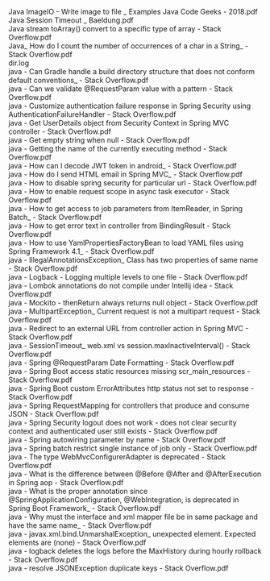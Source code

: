 Java ImageIO - Write image to file _ Examples Java Code Geeks - 2018.pdf  
Java Session Timeout _ Baeldung.pdf  
Java stream toArray() convert to a specific type of array - Stack Overflow.pdf  
Java_ How do I count the number of occurrences of a char in a String_ - Stack Overflow.pdf  
dir.log  
java - Can Gradle handle a build directory structure that does not conform default conventions_ - Stack Overflow.pdf  
java - Can we validate @RequestParam value with a pattern - Stack Overflow.pdf  
java - Customize authentication failure response in Spring Security using AuthenticationFailureHandler - Stack Overflow.pdf  
java - Get UserDetails object from Security Context in Spring MVC controller - Stack Overflow.pdf  
java - Get empty string when null - Stack Overflow.pdf  
java - Getting the name of the currently executing method - Stack Overflow.pdf  
java - How can I decode JWT token in android_ - Stack Overflow.pdf  
java - How do I send HTML email in Spring MVC_ - Stack Overflow.pdf  
java - How to disable spring security for particular url - Stack Overflow.pdf  
java - How to enable request scope in async task executor - Stack Overflow.pdf  
java - How to get access to job parameters from ItemReader, in Spring Batch_ - Stack Overflow.pdf  
java - How to get error text in controller from BindingResult - Stack Overflow.pdf  
java - How to use YamlPropertiesFactoryBean to load YAML files using Spring Framework 4.1_ - Stack Overflow.pdf  
java - IllegalAnnotationsException_ Class has two properties of same name - Stack Overflow.pdf  
java - Logback - Logging multiple levels to one file - Stack Overflow.pdf  
java - Lombok annotations do not compile under Intellij idea - Stack Overflow.pdf  
java - Mockito - thenReturn always returns null object - Stack Overflow.pdf  
java - MultipartException_ Current request is not a multipart request - Stack Overflow.pdf  
java - Redirect to an external URL from controller action in Spring MVC - Stack Overflow.pdf  
java - SessionTimeout_ web.xml vs session.maxInactiveInterval() - Stack Overflow.pdf  
java - Spring @RequestParam Date Formatting - Stack Overflow.pdf  
java - Spring Boot access static resources missing scr_main_resources - Stack Overflow.pdf  
java - Spring Boot custom ErrorAttributes http status not set to response - Stack Overflow.pdf  
java - Spring RequestMapping for controllers that produce and consume JSON - Stack Overflow.pdf  
java - Spring Security logout does not work - does not clear security context and authenticated user still exists - Stack Overflow.pdf  
java - Spring autowiring parameter by name - Stack Overflow.pdf  
java - Spring batch restrict single instance of job only - Stack Overflow.pdf  
java - The type WebMvcConfigurerAdapter is deprecated - Stack Overflow.pdf  
java - What is the difference between @Before @After and @AfterExecution in Spring aop - Stack Overflow.pdf  
java - What is the proper annotation since @SpringApplicationConfiguration, @WebIntegration, is deprecated in Spring Boot Framework_ - Stack Overflow.pdf  
java - Why must the interface and xml mapper file be in same package and have the same name_ - Stack Overflow.pdf  
java - javax.xml.bind.UnmarshalException_ unexpected element. Expected elements are (none) - Stack Overflow.pdf  
java - logback deletes the logs before the MaxHistory during hourly rollback - Stack Overflow.pdf  
java - resolve JSONException duplicate keys - Stack Overflow.pdf  

